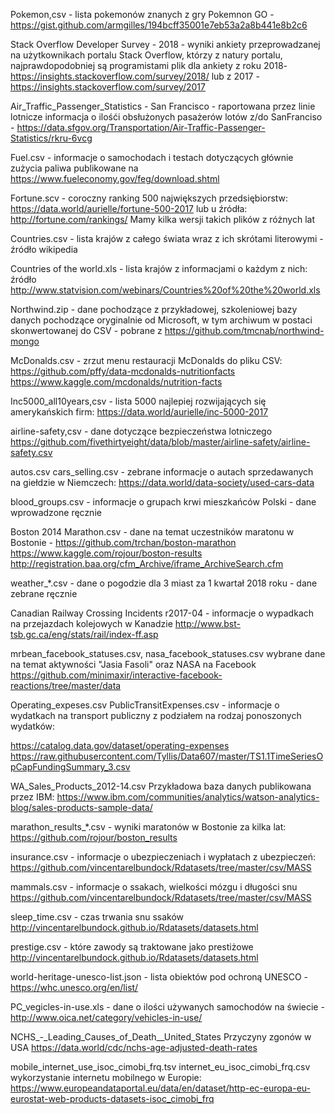 Pokemon,csv - lista pokemonów znanych z gry Pokemnon GO - <https://gist.github.com/armgilles/194bcff35001e7eb53a2a8b441e8b2c6>

Stack Overflow Developer Survey - 2018 - wyniki ankiety przeprowadzanej na użytkownikach portalu Stack Overflow, którzy z natury portalu, najprawdopodobniej są  programistami plik dla ankiety z roku 2018- <https://insights.stackoverflow.com/survey/2018/> lub z 2017 - <https://insights.stackoverflow.com/survey/2017>

Air_Traffic_Passenger_Statistics - San Francisco - raportowana przez linie lotnicze informacja o ilośći obsłużonych pasażerów lotów z/do SanFranciso - <https://data.sfgov.org/Transportation/Air-Traffic-Passenger-Statistics/rkru-6vcg>

Fuel.csv - informacje o samochodach i testach dotyczących głównie zużycia paliwa publikowane na <https://www.fueleconomy.gov/feg/download.shtml>

Fortune.scv - coroczny ranking 500 największych przedsiębiorstw: <https://data.world/aurielle/fortune-500-2017> lub u źródła: <http://fortune.com/rankings/>
Mamy kilka wersji takich plików z różnych lat

Countries.csv - lista krajów z całego świata wraz z ich skrótami literowymi - źródło wikipedia

Countries of the world.xls - lista krajów z informacjami o każdym z nich: źródło <http://www.statvision.com/webinars/Countries%20of%20the%20world.xls>

Northwind.zip - dane pochodzące z przykładowej, szkoleniowej bazy danych pochodzące oryginalnie od Microsoft, w tym archiwum w postaci skonwertowanej do CSV - pobrane z <https://github.com/tmcnab/northwind-mongo>

McDonalds.csv - zrzut menu restauracji McDonalds do pliku CSV: <https://github.com/pffy/data-mcdonalds-nutritionfacts>   <https://www.kaggle.com/mcdonalds/nutrition-facts>

Inc5000_all10years,csv - lista 5000 najlepiej rozwijających się amerykańskich firm: <https://data.world/aurielle/inc-5000-2017>

airline-safety,csv - dane dotyczące bezpieczeństwa lotniczego  <https://github.com/fivethirtyeight/data/blob/master/airline-safety/airline-safety.csv>

autos.csv cars_selling.csv - zebrane informacje o autach sprzedawanych na giełdzie w Niemczech: <https://data.world/data-society/used-cars-data>

blood_groups.csv - informacje o grupach krwi mieszkańców Polski - dane wprowadzone ręcznie

Boston 2014 Marathon.csv - dane na temat uczestników maratonu w Bostonie - <https://github.com/trchan/boston-marathon>  <https://www.kaggle.com/rojour/boston-results>    <http://registration.baa.org/cfm_Archive/iframe_ArchiveSearch.cfm>

weather_*.csv - dane o pogodzie dla 3 miast za 1 kwartał 2018 roku - dane zebrane ręcznie

Canadian Railway Crossing Incidents r2017-04  - informacje o wypadkach na przejazdach kolejowych w Kanadzie  <http://www.bst-tsb.gc.ca/eng/stats/rail/index-ff.asp>

mrbean_facebook_statuses.csv,  nasa_facebook_statuses.csv  wybrane dane na temat aktywności "Jasia Fasoli" oraz NASA na Facebook  <https://github.com/minimaxir/interactive-facebook-reactions/tree/master/data>

Operating_expeses.csv  PublicTransitExpenses.csv - informacje o wydatkach na transport publiczny z podziałem na rodzaj ponoszonych wydatków:

<https://catalog.data.gov/dataset/operating-expenses>
<https://raw.githubusercontent.com/Tyllis/Data607/master/TS1.1TimeSeriesOpCapFundingSummary_3.csv>

WA_Sales_Products_2012-14.csv  Przykładowa baza danych publikowana przez IBM: <https://www.ibm.com/communities/analytics/watson-analytics-blog/sales-products-sample-data/>

marathon_results_*.csv - wyniki maratonów w Bostonie za kilka lat: <https://github.com/rojour/boston_results>

insurance.csv - informacje o ubezpieczeniach i wypłatach z ubezpieczeń: <https://github.com/vincentarelbundock/Rdatasets/tree/master/csv/MASS>

mammals.csv - informacje o ssakach, wielkości mózgu i długości snu <https://github.com/vincentarelbundock/Rdatasets/tree/master/csv/MASS>

sleep_time.csv - czas trwania snu ssaków  <http://vincentarelbundock.github.io/Rdatasets/datasets.html>

prestige.csv - które zawody są traktowane jako prestiżowe <http://vincentarelbundock.github.io/Rdatasets/datasets.html>

world-heritage-unesco-list.json - lista obiektów pod ochroną UNESCO - <https://whc.unesco.org/en/list/>

PC_vegicles-in-use.xls - dane o ilości używanych samochodów na świecie - <http://www.oica.net/category/vehicles-in-use/>

NCHS_-_Leading_Causes_of_Death__United_States  Przyczyny zgonów w USA <https://data.world/cdc/nchs-age-adjusted-death-rates>

mobile_internet_use_isoc_cimobi_frq.tsv  internet_eu_isoc_cimobi_frq.csv wykorzystanie internetu mobilnego w Europie: <https://www.europeandataportal.eu/data/en/dataset/http-ec-europa-eu-eurostat-web-products-datasets-isoc_cimobi_frq>
